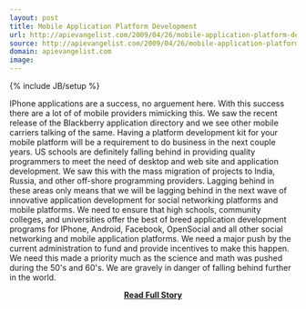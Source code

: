 ```yaml
---
layout: post
title: Mobile Application Platform Development
url: http://apievangelist.com/2009/04/26/mobile-application-platform-development/
source: http://apievangelist.com/2009/04/26/mobile-application-platform-development/
domain: apievangelist.com
image: 
---
```

{% include JB/setup %}<p>IPhone applications are a success, no arguement here. With this success there are a lot of of mobile providers mimicking this. We saw the recent release of the Blackberry application directory and we see other mobile carriers talking of the same.
Having a platform development kit for your mobile platform will be a requirement to do business in the next couple years.
US schools are definitely falling behind in providing quality programmers to meet the need of desktop and web site and application development. We saw this with the mass migration of projects to India, Russia, and other off-shore programming providers.
Lagging behind in these areas only means that we will be lagging behind in the next wave of innovative application development for social networking platforms and mobile platforms.
We need to ensure that high schools, community colleges, and universities offer the best of breed application development programs for IPhone, Android, Facebook, OpenSocial and all other social networking and mobile application platforms.
We need a major push by the current administration to fund and provide incentives to make this happen. We need this made a priority much as the science and math was pushed during the 50's and 60's.
We are gravely in danger of falling behind further in the world.
</p>
<center><p><a href="http://apievangelist.com/2009/04/26/mobile-application-platform-development/" style='padding:25px; font-sze:18px; font-weight: bold;'>Read Full Story</a></p></center>
